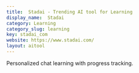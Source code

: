 ```yaml
---
title:  Stadai - Trending AI tool for Learning
display_name:  Stadai
category: Learning
category_slug: learning
key: stadai_com
website: https://www.stadai.com/
layout: aitool
---
```


Personalized chat learning with progress tracking.
